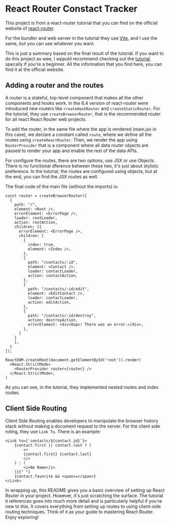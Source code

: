 # React Router Constact Tracker
This project is from a react-router tutorial that you can find on the official website of [react-router](https://reactrouter.com/en/main/).

For the bundler and web server in the tutorial they use [Vite](https://vitejs.dev/), and I use the same, but you can use whatever you want.

This is just a summary based on the final result of the tutorial. If you want to do this project as wee, I wppuld recommend checking out the [tutorial](https://reactrouter.com/en/main/start/tutorial), specally if you're a beginner. All the information that you find here, you can find it at the official website.

## Adding a router and the routes
A router is a stateful, top-level component that makes all the other components and hooks work. In the 6.4 version of react-router were introduced new routers like `createHashRouter` and `createStaticRouter`. For the tutorial, they use `createBrowserRouter`, that is the recommended router for all react React Router web projects.

To add the router, in the same file where the app is rendered (main.jsx in this case), we declare a constant called `route`, where we define all the routes using `createReactRouter`. Then, we render the app using `RouterProvider` that is a component where all data router objects are passed to render your app and enable the rest of the data APIs.

For configure the routes, there are two options, use JSX or use Objects. There is no functional dference between these two, it's just about stylistc preference. In the tutorial, the routes are configured using objects, but at the end, you can find the JSX routes as well.

The final code of the main file (without the imports) is:
~~~
const router = createBrowserRouter([
  {
    path: "/",
    element: <Root />,
    errorElement: <ErrorPage />,
    loader: rootLoader,
    action: rootAction,
    children: [{
      errorElement: <ErrorPage />,
      children: [
        {
          index: true,
          element: <Index />,
        },
        {
          path: "/contacts/:id",
          element: <Contact />,
          loader: contactLoader,
          action: contactAction,
        },
        {
          path: "/contacts/:id/edit",
          element: <EditContact />,
          loader: contactLoader,
          action: editAction,
        },
        {
          path: "/contacts/:id/destroy",
          action: destroyAction,
          errorElement: <div>Oops! There was an error.</div>,
        },
      ]
    }
    ],
  }
]);

ReactDOM.createRoot(document.getElementById('root')).render(
  <React.StrictMode>
    <RouterProvider router={router} />
  </React.StrictMode>,
)
~~~

As you can see, in the tutorial, they implemented nested routes and index routes. 

## Client Side Routing
Client Side Routing enables developers to manipulate the browser history stack without making a document request to the server. For the client side roting, they use `Link To`. There is an example:

~~~
<Link to={`contacts/${contact.id}`}>
    {contact.first || contact.last ? (
        <>
        {contact.first} {contact.last}
        </>
    ) : (
        <i>No Name</i>
    )}{" "}
    {contact.favorite && <span>★</span>}
</Link>
~~~

In wrapping up, this README gives you a basic overview of setting up React Router in your project. However, it's just scratching the surface. The tutorial it references goes into much more detail and is particularly helpful if you're new to this. It covers everything from setting up routes to using client-side routing techniques. Think of it as your guide to mastering React Router. Enjoy exploring!